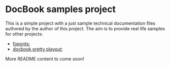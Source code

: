 # DocBook samples project

This is a simple project with a just sample technical documentation files authored by the author of this project. The aim is to provide real life samples for other projects:

- [foponts](https://github.com/eduardtibet/fopoonts);
- [docbook pretty playout](https://github.com/eduardtibet/docbook-pretty-playout);

More README content to come soon!
